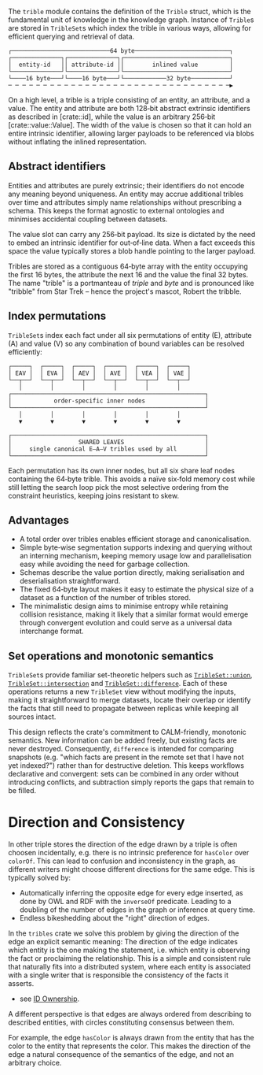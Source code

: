 The `trible` module contains the definition of the `Trible` struct, which is the fundamental unit of knowledge in the knowledge graph.
Instance of `Trible`s are stored in `TribleSet`s which index the trible in various ways, allowing for efficient querying and retrieval of data.

``` text
┌────────────────────────────64 byte───────────────────────────┐
┌──────────────┐┌──────────────┐┌──────────────────────────────┐
│  entity-id   ││ attribute-id ││        inlined value         │
└──────────────┘└──────────────┘└──────────────────────────────┘
└────16 byte───┘└────16 byte───┘└────────────32 byte───────────┘
─ ─ ─ ─ ─ ─ ─ ─ ─ ─ ─ ─ ─ ─ ─ ─ ─ ─ ─ ─ ─ ─ ─ ─ ─ ─ ─ ─ ─ ─ ─ ─▶
```

On a high level, a trible is a triple consisting of an entity, an attribute,
and a value. The entity and attribute are both 128‑bit abstract extrinsic
identifiers as described in [crate::id], while the value is an arbitrary
256‑bit [crate::value::Value]. The width of the value is chosen so that it can
hold an entire intrinsic identifier, allowing larger payloads to be referenced
via blobs without inflating the inlined representation.

## Abstract identifiers

Entities and attributes are purely extrinsic; their identifiers do not encode
any meaning beyond uniqueness. An entity may accrue additional tribles over
time and attributes simply name relationships without prescribing a schema.
This keeps the format agnostic to external ontologies and minimises accidental
coupling between datasets.

The value slot can carry any 256‑bit payload. Its size is dictated by the need
to embed an intrinsic identifier for out‑of‑line data. When a fact exceeds this
space the value typically stores a blob handle pointing to the larger payload.

Tribles are stored as a contiguous 64‑byte array with the entity occupying the
first 16 bytes, the attribute the next 16 and the value the final 32 bytes. The
name "trible" is a portmanteau of *triple* and *byte* and is pronounced like
"tribble" from Star Trek – hence the project's mascot, Robert the tribble.

## Index permutations

`TribleSet`s index each fact under all six permutations of entity (E), attribute
(A) and value (V) so any combination of bound variables can be resolved
efficiently:

```text
┌─────┐  ┌─────┐  ┌─────┐  ┌─────┐  ┌─────┐  ┌─────┐
│ EAV │  │ EVA │  │ AEV │  │ AVE │  │ VEA │  │ VAE │
└──┬──┘  └──┬──┘  └──┬──┘  └──┬──┘  └──┬──┘  └──┬──┘
   │        │        │        │        │        │
┌───────────────────────────────────────────────────────┐
│            order-specific inner nodes                 │
└───────────────────────────────────────────────────────┘ 
   │        │        │        │        │        │
   ▼        ▼        ▼        ▼        ▼        ▼

┌───────────────────────────────────────────────────────┐
│                   SHARED LEAVES                       │
│     single canonical E–A–V tribles used by all        │
└───────────────────────────────────────────────────────┘
```

Each permutation has its own inner nodes, but all six share leaf nodes
containing the 64‑byte trible. This avoids a naïve six‑fold memory cost while
still letting the search loop pick the most selective ordering from the
constraint heuristics, keeping joins resistant to skew.

## Advantages

- A total order over tribles enables efficient storage and canonicalisation.
- Simple byte‑wise segmentation supports indexing and querying without an
  interning mechanism, keeping memory usage low and parallelisation easy while
  avoiding the need for garbage collection.
- Schemas describe the value portion directly, making serialisation and
  deserialisation straightforward.
- The fixed 64‑byte layout makes it easy to estimate the physical size of a
  dataset as a function of the number of tribles stored.
- The minimalistic design aims to minimise entropy while retaining collision
  resistance, making it likely that a similar format would emerge through
  convergent evolution and could serve as a universal data interchange format.

## Set operations and monotonic semantics

`TribleSet`s provide familiar set-theoretic helpers such as
[`TribleSet::union`](https://docs.rs/tribles/latest/tribles/trible/struct.TribleSet.html#method.union),
[`TribleSet::intersection`](https://docs.rs/tribles/latest/tribles/trible/struct.TribleSet.html#method.intersection)
and
[`TribleSet::difference`](https://docs.rs/tribles/latest/tribles/trible/struct.TribleSet.html#method.difference).
Each of these operations returns a new `TribleSet` view without modifying the
inputs, making it straightforward to merge datasets, locate their overlap or
identify the facts that still need to propagate between replicas while keeping
all sources intact.

This design reflects the crate's commitment to CALM-friendly, monotonic
semantics. New information can be added freely, but existing facts are never
destroyed. Consequently, `difference` is intended for comparing snapshots
(e.g. "which facts are present in the remote set that I have not yet
indexed?") rather than for destructive deletion. This keeps workflows
declarative and convergent: sets can be combined in any order without
introducing conflicts, and subtraction simply reports the gaps that remain to
be filled.

# Direction and Consistency

In other triple stores the direction of the edge drawn by a triple is often
choosen incidentally, e.g. there is no intrinsic preference for `hasColor` over
`colorOf`. This can lead to confusion and inconsistency in the graph, as
different writers might choose different directions for the same edge.
This is typically solved by:
- Automatically inferring the opposite edge for every edge inserted,
as done by OWL and RDF with the `inverseOf` predicate. Leading to a
doubling of the number of edges in the graph or inference at query time.
- Endless bikeshedding about the "right" direction of edges.

In the `tribles` crate we solve this problem by giving the direction of the edge
an explicit semantic meaning: The direction of the edge indicates which entity
is the one making the statement, i.e. which entity is observing the fact
or proclaiming the relationship. This is a simple and consistent rule that
naturally fits into a distributed system, where each entity is associated with
a single writer that is responsible the consistency of the facts it asserts.
- see [ID Ownership](crate::id).

A different perspective is that edges are always ordered from describing
to described entities, with circles constituting consensus between them.

For example, the edge `hasColor` is always drawn from the entity that has
the color to the entity that represents the color. This makes the direction
of the edge a natural consequence of the semantics of the edge, and not
an arbitrary choice.
